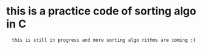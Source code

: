 # this is  a practice code of sorting algo in C

      this is still in progress and more sorting algo rithms are coming :)
